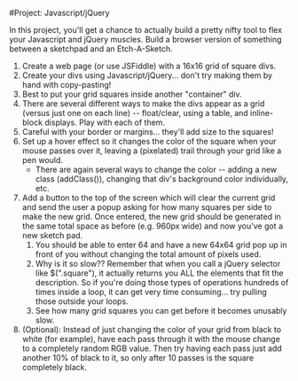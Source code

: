 #Project: Javascript/jQuery

In this project, you'll get a chance to actually build a pretty nifty tool to flex your Javascript and jQuery muscles. Build a browser version of something between a sketchpad and an Etch-A-Sketch.

1. Create a web page (or use JSFiddle) with a 16x16 grid of square divs.
2. Create your divs using Javascript/jQuery... don't try making them by hand with copy-pasting!
3. Best to put your grid squares inside another "container" div.
4. There are several different ways to make the divs appear as a grid (versus just one on each line) -- float/clear, using a table, and inline-block displays. Play with each of them.
5. Careful with your border or margins... they'll add size to the squares!
6. Set up a hover effect so it changes the color of the square when your mouse passes over it, leaving a (pixelated) trail through your grid like a pen would.
   + There are again several ways to change the color -- adding a new class (addClass()), changing that div's background color individually, etc.
7. Add a button to the top of the screen which will clear the current grid and send the user a popup asking for how many squares per side to make the new grid. Once entered, the new grid should be generated in the same total space as before (e.g. 960px wide) and now you've got a new sketch pad.
   1. You should be able to enter 64 and have a new 64x64 grid pop up in front of you without changing the total amount of pixels used.
   2. Why is it so slow?? Remember that when you call a jQuery selector like $(".square"), it actually returns you ALL the elements that fit the description. So if you're doing those types of operations hundreds of times inside a loop, it can get very time consuming... try pulling those outside your loops.
   3. See how many grid squares you can get before it becomes unusably slow.
8. (Optional): Instead of just changing the color of your grid from black to white (for example), have each pass through it with the mouse change to a completely random RGB value. Then try having each pass just add another 10% of black to it, so only after 10 passes is the square completely black.
